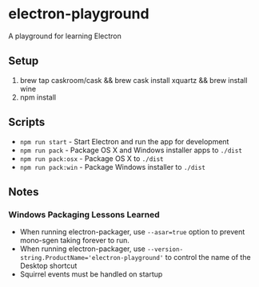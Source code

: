 # electron-playground

A playground for learning Electron

## Setup

1. brew tap caskroom/cask && brew cask install xquartz && brew install wine
1. npm install

## Scripts

- `npm run start` - Start Electron and run the app for development
- `npm run pack` - Package OS X and Windows installer apps to `./dist`
- `npm run pack:osx` - Package OS X to `./dist`
- `npm run pack:win` - Package Windows installer to `./dist`

## Notes

### Windows Packaging Lessons Learned

- When running electron-packager, use `--asar=true` option to prevent mono-sgen taking forever to run.
- When running electron-packager, use `--version-string.ProductName='electron-playground'` to control the name of the Desktop shortcut
- Squirrel events must be handled on startup